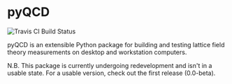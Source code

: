 pyQCD
=====
![Travis CI Build Status](https://travis-ci.org/mspraggs/pyQCD.svg?branch=master)

pyQCD is an extensible Python package for building and testing lattice
field theory measurements on desktop and workstation computers.

N.B. This package is currently undergoing redevelopment and isn't in a
usable state. For a usable version, check out the first release
(0.0-beta).
